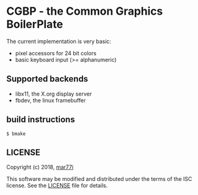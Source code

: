 # CGBP - the Common Graphics BoilerPlate

The current implementation is very basic:

- pixel accessors for 24 bit colors
- basic keyboard input (>= alphanumeric)

## Supported backends

- libx11, the X.org display server
- fbdev, the linux framebuffer

## build instructions

```console
$ bmake
```

## LICENSE

Copyright (c) 2018, [mar77i](https://github.com/mar77i)

This software may be modified and distributed under the terms
of the ISC license.  See the [LICENSE](LICENSE) file for details.
